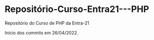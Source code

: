 # Repositório-Curso-Entra21---PHP
Repositório do Curso de PHP da Entra-21

Início dos commits em 26/04/2022.